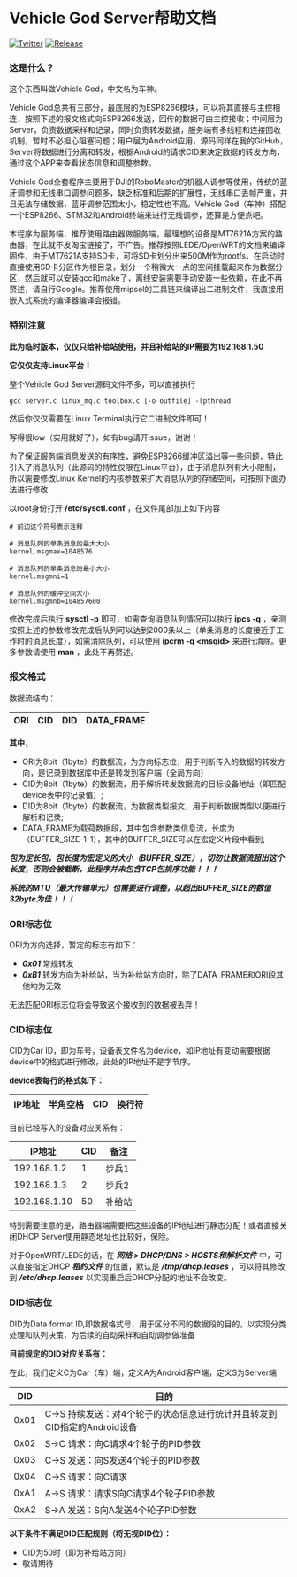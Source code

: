 # Vehicle God Server帮助文档

[![Twitter](https://img.shields.io/badge/Twitter-@Ice_Cream-blue.svg?style=flat)](http://twitter.com/ic0xgkk)
[![Release](https://img.shields.io/github/release/ic0xgkk/vg_server.svg?style=flat)](https://github.com/ic0xgkk/vg_server)

### 这是什么？

这个东西叫做Vehicle God，中文名为车神。

Vehicle God总共有三部分，最底层的为ESP8266模块，可以将其直接与主控相连，按照下述的报文格式向ESP8266发送，回传的数据可由主控接收；中间层为Server，负责数据采样和记录，同时负责转发数据，服务端有多线程和连接回收机制，暂时不必担心阻塞问题；用户层为Android应用，源码同样在我的GitHub，Server将数据进行分离和转发，根据Android的请求CID来决定数据的转发方向，通过这个APP来查看状态信息和调整参数。

Vehicle God全套程序主要用于DJI的RoboMaster的机器人调参等使用，传统的蓝牙调参和无线串口调参问题多，缺乏标准和后期的扩展性，无线串口丢帧严重，并且无法存储数据，蓝牙调参范围太小，稳定性也不高。Vehicle God（车神）搭配一个ESP8266、STM32和Android终端来进行无线调参，还算是方便点吧。

本程序为服务端，推荐使用路由器做服务端，最理想的设备是MT7621A方案的路由器，在此就不发淘宝链接了，不广告。推荐按照LEDE/OpenWRT的文档来编译固件，由于MT7621A支持SD卡，可将SD卡划分出来500M作为rootfs，在启动时直接使用SD卡分区作为根目录，划分一个稍微大一点的空间挂载起来作为数据分区，然后就可以安装gcc和make了，离线安装需要手动安装一些依赖，在此不再赘述，请自行Google。推荐使用mipsel的工具链来编译出二进制文件，我直接用嵌入式系统的编译器编译会报错。

### 特别注意

**此为临时版本，仅仅只给补给站使用，并且补给站的IP需要为192.168.1.50**

**它仅仅支持Linux平台！**

整个Vehicle God Server源码文件不多，可以直接执行

```
gcc server.c linux_mq.c toolbox.c [-o outfile] -lpthread 
```
然后你仅仅需要在Linux Terminal执行它二进制文件即可！

写得很low（实用就好了），如有bug请开issue，谢谢！

为了保证服务端消息发送的有序性，避免ESP8266缓冲区溢出等一些问题，特此引入了消息队列（此源码的特性仅限在Linux平台），由于消息队列有大小限制，所以需要修改Linux Kernel的内核参数来扩大消息队列的存储空间，可按照下面办法进行修改

以root身份打开 **/etc/sysctl.conf** ，在文件尾部加上如下内容

```
# 前边这个符号表示注释

# 消息队列的单条消息的最大大小
kernel.msgmax=1048576

# 消息队列的单条消息的最小大小
kernel.msgmni=1

# 消息队列的缓冲空间大小
kernel.msgmnb=104857600
```
修改完成后执行 **sysctl -p** 即可，如需查询消息队列情况可以执行 **ipcs -q** ，亲测按照上述的参数修改完成后队列可以达到2000条以上（单条消息的长度接近于工作时的消息长度），如需清除队列，可以使用 **ipcrm -q \<msqid\>** 来进行清除。更多参数请使用 **man** ，此处不再赘述。 

### 报文格式

数据流结构： 

| ORI | CID | DID | DATA_FRAME |
| ------ | ------ | ------ | ------ |

**其中，**

 - ORI为8bit（1byte）的数据流，为方向标志位，用于判断传入的数据的转发方向，是记录到数据库中还是转发到客户端（全局方向）;
 - CID为8bit（1byte）的数据流，用于解析转发数据流的目标设备地址（即匹配device表中的记录值）;
 - DID为8bit（1byte）的数据流，为数据类型报文，用于判断数据类型以便进行解析和记录;
 - DATA_FRAME为载荷数据段，其中包含参数类信息流，长度为（BUFFER_SIZE-1-1），其中的BUFFER_SIZE可以在宏定义片段中看到;

***包为定长包，包长度为宏定义的大小（BUFFER_SIZE），切勿让数据流超出这个长度，否则会被截断，此程序并未包含TCP包排序功能！！！***

***系统的MTU（最大传输单元）也需要进行调整，以超出BUFFER_SIZE的数值32byte为佳！！！***

### ORI标志位

ORI为方向选择，暂定的标志有如下：

 - ***0x01***  常规转发
 - ***0xB1***  转发方向为补给站，当为补给站方向时，除了DATA_FRAME和ORI段其他均为无效

无法匹配ORI标志位将会导致这个接收到的数据被丢弃！

### CID标志位

CID为Car ID，即为车号，设备表文件名为device，如IP地址有变动需要根据device中的格式进行修改，此处的IP地址不是字节序。

**device表每行的格式如下：**

| IP地址 | 半角空格 | CID | 换行符 |
| ------ | ------ | ------ | ------ |

目前已经写入的设备对应关系有：

| IP地址 | CID | 备注 |
| ------ | ------ | ------ |
| 192.168.1.2 | 1 | 步兵1 |
| 192.168.1.3 | 2 | 步兵2 |
| 192.168.1.10 | 50 | 补给站 |

特别需要注意的是，路由器端需要把这些设备的IP地址进行静态分配！或者直接关闭DHCP Server使用静态地址也比较好，保险。

对于OpenWRT/LEDE的话，在  ***网络 > DHCP/DNS > HOSTS和解析文件***  中，可以直接指定DHCP ***租约文件*** 的位置，默认是 ***/tmp/dhcp.leases*** ，可以将其修改到 ***/etc/dhcp.leases*** 以实现重启后DHCP分配的地址不会改变。

### DID标志位

DID为Data format ID,即数据格式号，用于区分不同的数据段的目的，以实现分类处理和队列决策，为后续的自动采样和自动调参做准备


**目前规定的DID对应关系有：**

在此，我们定义C为Car（车）端，定义A为Android客户端，定义S为Server端

| DID | 目的 |
| ------ | ------ |
| 0x01 | C->S 持续发送：对4个轮子的状态信息进行统计并且转发到CID指定的Android设备 |
| 0x02 | S->C 请求：向C请求4个轮子的PID参数 |
| 0x03 | C->S 发送：向S发送4个轮子的PID参数 |
| 0x04 | C->S 请求：向C请求 |
| 0xA1 | A->S 请求：请求S向C请求4个轮子PID参数 |
| 0xA2 | S->A 发送：S向A发送4个轮子PID参数 |

**以下条件不满足DID匹配规则（将无视DID位）：**

 - CID为50时（即为补给站方向）
 - 敬请期待
